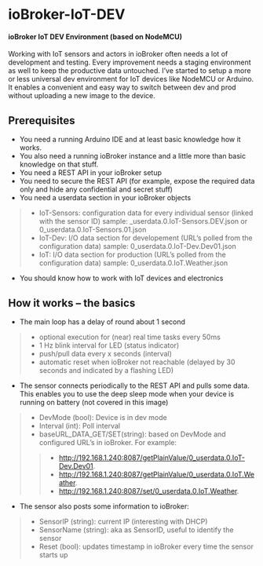 # ioBroker-IoT-DEV

#### ioBroker IoT DEV Environment (based on NodeMCU)

Working with IoT sensors and actors in ioBroker often needs a lot of development and testing. Every improvement needs a staging environment as well to keep the productive data untouched. I’ve started to setup a more or less universal dev environment for IoT devices like NodeMCU or Arduino. It enables a convenient and easy way to switch between dev and prod without uploading a new image to the device. 

## Prerequisites

* You need a running Arduino IDE and at least basic knowledge how it works. 
* You also need a running ioBroker instance and a little more than basic knowledge on that stuff.
* You need a REST API in your ioBroker setup
* You need to secure the REST API (for example, expose the required data only and hide any confidential and secret stuff)
* You need a userdata section in your ioBroker objects
>* IoT-Sensors: configuration data for every individual sensor (linked with the sensor ID) sample: _userdata.0.IoT-Sensors.DEV.json or 0_userdata.0.IoT-Sensors.01.json
>* IoT-Dev: I/O data section for developement (URL’s polled from the configuration data) sample: 0_userdata.0.IoT-Dev.Dev01.json
>* IoT: I/O data section for production (URL’s polled from the configuration data) sample: 0_userdata.0.IoT.Weather.json
* You should know how to work with IoT devices and electronics

## How it works – the basics

* The main loop has a delay of round about 1 second
>*  optional execution for (near) real time tasks every 50ms
>* 1 Hz blink interval for LED (status indicator)
>* push/pull data every x seconds (interval)
>* automatic reset when ioBroker not reachable (delayed by 30 seconds and indicated by a flashing LED)
* The sensor connects periodically to the REST API and pulls some data. This enables you to use the deep sleep mode when your device is running on battery (not covered in this image)
>* DevMode (bool): Device is in dev mode
>* Interval (int): Poll interval
>* baseURL_DATA_GET/SET(string): based on DevMode and configured URL’s in ioBroker. For example:
>>* http://192.168.1.240:8087/getPlainValue/0_userdata.0.IoT-Dev.Dev01.
>>* http://192.168.1.240:8087/getPlainValue/0_userdata.0.IoT.Weather.
>>* http://192.168.1.240:8087/set/0_userdata.0.IoT.Weather.
* The sensor also posts some information to ioBroker:
>* SensorIP (string): current IP (interesting with DHCP)
>* SensorName (string): aka as SensorID, useful to identify the sensor 
>* Reset (bool): updates timestamp in ioBroker every time the sensor starts up



